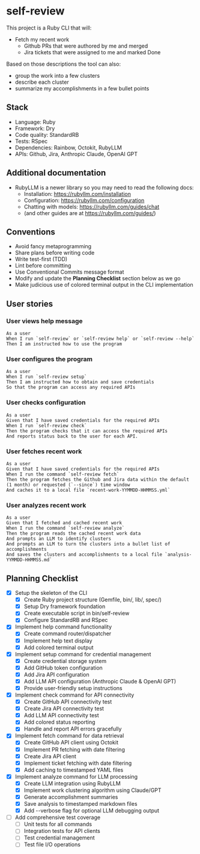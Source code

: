 # self-review

This project is a Ruby CLI that will:

- Fetch my recent work
  - Github PRs that were authored by me and merged
  - Jira tickets that were assigned to me and marked Done

Based on those descriptions the tool can also:

- group the work into a few clusters
- describe each cluster
- summarize my accomplishments in a few bullet points

## Stack

- Language: Ruby
- Framework: Dry
- Code quality: StandardRB
- Tests: RSpec
- Dependencies: Rainbow, Octokit, RubyLLM
- APIs: Github, Jira, Anthropic Claude, OpenAI GPT

## Additional documentation

- RubyLLM is a newer library so you may need to read the following docs:
  - Installation: https://rubyllm.com/installation
  - Configuration: https://rubyllm.com/configuration
  - Chatting with models: https://rubyllm.com/guides/chat
  - (and other guides are at https://rubyllm.com/guides/)

## Conventions

- Avoid fancy metaprogramming
- Share plans before writing code
- Write test-first (TDD)
- Lint before committing
- Use Conventional Commits message format
- Modify and update the **Planning Checklist** section below as we go
- Make judicious use of colored terminal output in the CLI implementation

## User stories

### User views help message

```
As a user
When I run `self-review` or `self-review help` or `self-review --help`
Then I am instructed how to use the program
```

### User configures the program

```
As a user
When I run `self-review setup`
Then I am instructed how to obtain and save credentials
So that the program can access any required APIs
```

### User checks configuration

```
As a user
Given that I have saved credentials for the required APIs
When I run `self-review check`
Then the program checks that it can access the required APIs
And reports status back to the user for each API.
```

### User fetches recent work

```
As a user
Given that I have saved credentials for the required APIs
When I run the command `self-review fetch`
Then the program fetches the Github and Jira data within the default (1 month) or requested (`--since`) time window
And caches it to a local file `recent-work-YYMMDD-HHMMSS.yml`
```

### User analyzes recent work

```
As a user
Given that I fetched and cached recent work
When I run the command `self-review analyze`
Then the program reads the cached recent work data
And prompts an LLM to identify clusters
And prompts an LLM to turn the clusters into a bullet list of accomplishments
And saves the clusters and accomplishments to a local file `analysis-YYMMDD-HHMMSS.md`
```

## Planning Checklist

- [x] Setup the skeleton of the CLI
  - [x] Create Ruby project structure (Gemfile, bin/, lib/, spec/)
  - [x] Setup Dry framework foundation
  - [x] Create executable script in bin/self-review
  - [x] Configure StandardRB and RSpec
- [x] Implement help command functionality
  - [x] Create command router/dispatcher
  - [x] Implement help text display
  - [x] Add colored terminal output
- [x] Implement setup command for credential management
  - [x] Create credential storage system
  - [x] Add GitHub token configuration
  - [x] Add Jira API configuration
  - [x] Add LLM API configuration (Anthropic Claude & OpenAI GPT)
  - [x] Provide user-friendly setup instructions
- [x] Implement check command for API connectivity
  - [x] Create GitHub API connectivity test
  - [x] Create Jira API connectivity test
  - [x] Add LLM API connectivity test
  - [x] Add colored status reporting
  - [x] Handle and report API errors gracefully
- [x] Implement fetch command for data retrieval
  - [x] Create GitHub API client using Octokit
  - [x] Implement PR fetching with date filtering
  - [x] Create Jira API client
  - [x] Implement ticket fetching with date filtering
  - [x] Add caching to timestamped YAML files
- [x] Implement analyze command for LLM processing
  - [x] Create LLM integration using RubyLLM
  - [x] Implement work clustering algorithm using Claude/GPT
  - [x] Generate accomplishment summaries
  - [x] Save analysis to timestamped markdown files
  - [x] Add --verbose flag for optional LLM debugging output
- [ ] Add comprehensive test coverage
  - [ ] Unit tests for all commands
  - [ ] Integration tests for API clients
  - [ ] Test credential management
  - [ ] Test file I/O operations
